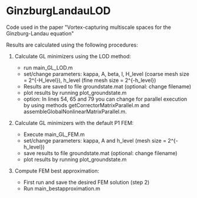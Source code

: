 # GinzburgLandauLOD
Code used in the paper "Vortex-capturing multiscale spaces for the Ginzburg-Landau equation" 

Results are calculated using the following procedures:

1. Calculate GL minimizers using the LOD method:  
    - run main_GL_LOD.m
    - set/change parameters: kappa, A, beta, l, H_level (coarse mesh size = 2^{-H_level}), h_level (fine mesh size = 2^{-h_level})
    - Results are saved to file groundstate.mat (optional: change filename)
    - plot results by running plot_groundstate.m
    - option: In lines 54, 65 and 79 you can change for parallel execution by using methods getCorrectorMatrixParallel.m and assembleGlobalNonlinearMatrixParallel.m.

2. Calculate GL minimizers with the default P1 FEM:  
    - Execute main_GL_FEM.m
    - set/change parameters: kappa, A and h_level (mesh size = 2^{-h_level})
    - save results to file groundstate.mat (optional: change filename)
    - plot results by running plot_groundstate.m
   
3. Compute FEM best approximation:  
    - First run and save the desired FEM solution (step 2)
    - Run main_bestapproximation.m
